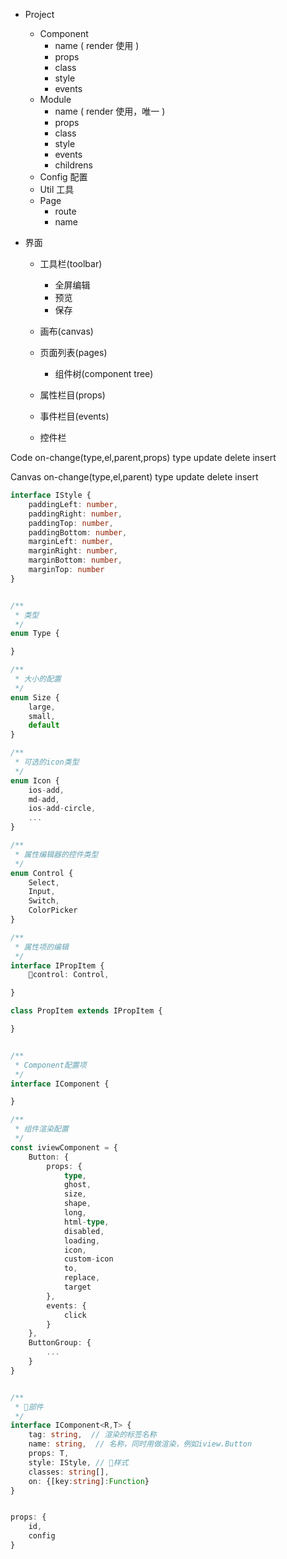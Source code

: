 - Project
    - Component
        - name ( render 使用 )
        - props
        - class
        - style
        - events
    - Module
        - name ( render 使用，唯一 )
        - props
        - class
        - style
        - events
        - childrens
    - Config 配置
    - Util 工具
    - Page
        - route
        - name

- 界面
    - 工具栏(toolbar)
        - 全屏编辑
        - 预览
        - 保存
    - 画布(canvas)
    - 页面列表(pages)
        - 组件树(component tree)

    - 属性栏目(props)
    - 事件栏目(events)
    - 控件栏


Code
    on-change(type,el,parent,props)
        type
            update
            delete
            insert

Canvas
    on-change(type,el,parent)
        type
            update
            delete
            insert
    






```typescript
interface IStyle {
    paddingLeft: number,
    paddingRight: number,
    paddingTop: number,
    paddingBottom: number,
    marginLeft: number,
    marginRight: number,
    marginBottom: number,
    marginTop: number
}


/**
 * 类型
 */
enum Type {

}

/**
 * 大小的配置
 */
enum Size {
    large,
    small,
    default
}

/**
 * 可选的icon类型
 */
enum Icon {
    ios-add,
    md-add,
    ios-add-circle,
    ...
}

/**
 * 属性编辑器的控件类型
 */
enum Control {
    Select,
    Input,
    Switch,
    ColorPicker
}

/**
 * 属性项的编辑
 */
interface IPropItem {
    control: Control,

}

class PropItem extends IPropItem {

}


/**
 * Component配置项
 */
interface IComponent {

}

/**
 * 组件渲染配置
 */
const iviewComponent = {
    Button: {
        props: {
            type,
            ghost,
            size,
            shape,
            long,
            html-type,
            disabled,
            loading,
            icon,
            custom-icon
            to,
            replace,
            target
        },
        events: {
            click
        }
    },
    ButtonGroup: {
        ...
    }
}


/**
 * 部件
 */
interface IComponent<R,T> {
    tag: string,  // 渲染的标签名称
    name: string,  // 名称，同时用做渲染，例如iview.Button
    props: T,
    style: IStyle, // 样式
    classes: string[],
    on: {[key:string]:Function}
}
```


```javascript

props: {
    id,
    config
}
```
